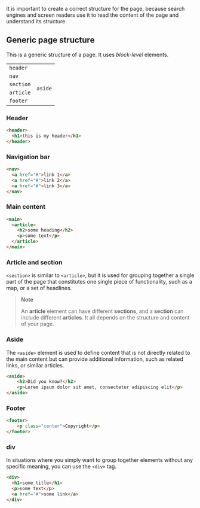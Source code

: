 It is important to create a correct structure for the page, because search engines and screen readers use it to read the content of the page and understand its structure. 

## Generic page structure

This is a generic structure of a page. It uses *block-level* elements.

<table>
	<tr><td colspan="2"><code>header</code></td></tr>
	<tr><td colspan="2"><code>nav</code></td></tr>
	<tr>
		<td><code>section</code></td>
		<td rowspan="2"><code>aside</code></td>
	</tr>
	<tr><td><code>article</code></td></tr>
	<tr><td colspan="2"><code>footer</code></td></tr>
</table>

### Header

```html
<header>
  <h1>this is my header</h1>
</header>
```

### Navigation bar

```html
<nav>
  <a href="#">link 1</a>
  <a href="#">link 2</a>
  <a href="#">link 3</a>
</nav>
```

### Main content

```html
<main>
  <article>
    <h2>some heading</h2>
    <p>some text</p>
  </article>
</main>
```

### Article and section

`<section>` is similar to `<article>`, but it is used for grouping together a single part of the page that constitutes one single piece of functionality, such as a map, or a set of headlines. 

> **Note**
> 
> An **article** element can have different **sections**, and a **section** can include different **articles**. It all depends on the structure and content of your page.

### Aside

The `<aside>` element is used to define content that is not directly related to the main content but can provide additional information, such as related links, or similar articles.

```html
<aside>
	<h2>Did you know?</h2>
	<p>Lorem ipsum dolor sit amet, consectetur adipiscing elit</p>
</aside>
```

### Footer

```html
<footer>
	<p class="center">Copyright</p>
</footer>
```

### div

In situations where you simply want to group together elements without any specific meaning, you can use the `<div>` tag.

```html
<div>
  <h1>some title</h1>
  <p>some text</p>
  <a href="#">some link</a>
</div>
```
